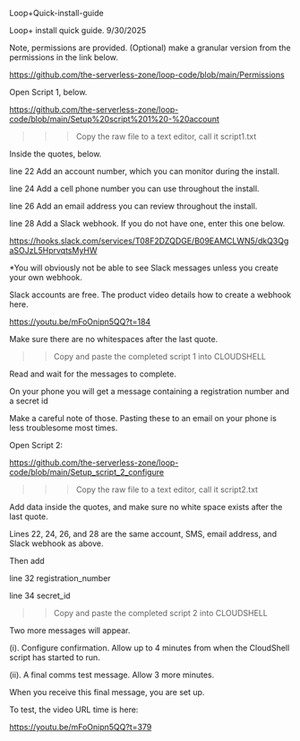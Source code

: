 Loop+Quick-install-guide

Loop+ install quick guide. 9/30/2025

Note, permissions are provided. (Optional) make a granular version from the permissions in the link below.

https://github.com/the-serverless-zone/loop-code/blob/main/Permissions

Open Script 1, below. 

https://github.com/the-serverless-zone/loop-code/blob/main/Setup%20script%201%20-%20account

>>> Copy the raw file to a text editor, call it script1.txt

Inside the quotes, below.

line 22	Add an account number, which you can monitor during the install. 

line 24	Add a cell phone number you can use throughout the install. 

line 26	Add an email address you can review throughout the install. 

line 28	Add a Slack webhook. If you do not have one, enter this one below.

https://hooks.slack.com/services/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

*You will obviously not be able to see Slack messages unless you create your own webhook. 

Slack accounts are free. The product video details how to create a webhook here. 

https://youtu.be/mFoOnipn5QQ?t=184

Make sure there are no whitespaces after the last quote. 

>> Copy and paste the completed script 1 into CLOUDSHELL

Read and wait for the messages to complete. 

On your phone you will get a message containing a registration number and a secret id

Make a careful note of those. Pasting these to an email on your phone is less troublesome most times. 

Open Script 2:

https://github.com/the-serverless-zone/loop-code/blob/main/Setup_script_2_configure

>>> Copy the raw file to a text editor, call it script2.txt

Add data inside the quotes, and make sure no white space exists after the last quote. 

Lines 22, 24, 26, and 28 are the same account, SMS, email address, and Slack webhook as above. 

Then add 

line 32 	registration_number

line 34 	secret_id 

>> Copy and paste the completed script 2 into CLOUDSHELL

Two more messages will appear. 

(i). Configure confirmation. Allow up to 4 minutes from when the CloudShell script has started to run.

(ii). A final comms test message. Allow 3 more minutes.

When you receive this final message, you are set up. 

To test, the video URL time is here:

https://youtu.be/mFoOnipn5QQ?t=379
